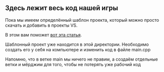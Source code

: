 ## Здесь лежит весь код нашей игры ##

Пока мы имеем определённый шаблон проекта, который можно просто скачать и добавить в проекты VS.

В этом вам поможет [вот эта статья](https://stackoverflow.com/questions/27381941/how-can-i-load-a-template-i-have-created-in-visual-studio).

Шаблонный проект уже находится в этой директории. Необходимо создать его у себя на компьютере и изменить код в файле main.cpp

Напомню, что в ветке main мы ничего не правим, а создаём отдельные ветки и мёрджим для того, чтобы не потерять уже рабочий код

